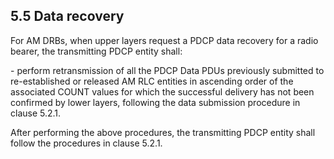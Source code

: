 ## 5.5 Data recovery

For AM DRBs, when upper layers request a PDCP data recovery for a radio
bearer, the transmitting PDCP entity shall:

\- perform retransmission of all the PDCP Data PDUs previously submitted
to re-established or released AM RLC entities in ascending order of the
associated COUNT values for which the successful delivery has not been
confirmed by lower layers, following the data submission procedure in
clause 5.2.1.

After performing the above procedures, the transmitting PDCP entity
shall follow the procedures in clause 5.2.1.